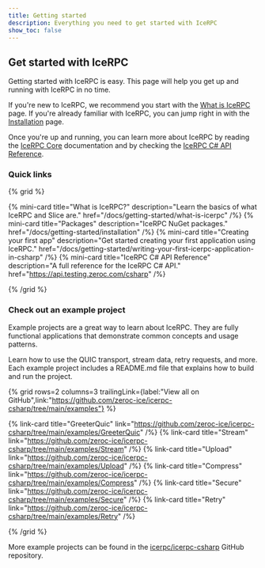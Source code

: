 ```yaml
---
title: Getting started
description: Everything you need to get started with IceRPC
show_toc: false
---
```


## Get started with IceRPC

Getting started with IceRPC is easy. This page will help you get up and running with IceRPC in no time.

If you're new to IceRPC, we recommend you start with the [What is IceRPC](/docs/getting-started/what-is-icerpc) page.
If you're already familiar with IceRPC, you can jump right in with the [Installation](/docs/getting-started/installation) page.

Once you're up and running, you can learn more about IceRPC by reading the [IceRPC Core](/docs/icerpc-core) documentation
and by checking the [IceRPC C# API Reference](https://api.testing.zeroc.com/csharp).

### Quick links

{% grid %}

{% mini-card
   title="What is IceRPC?"
   description="Learn the basics of what IceRPC and Slice are."
   href="/docs/getting-started/what-is-icerpc" /%}
{% mini-card
   title="Packages"
   description="IceRPC NuGet packages."
   href="/docs/getting-started/installation" /%}
{% mini-card
   title="Creating your first app"
   description="Get started creating your first application using IceRPC."
   href="/docs/getting-started/writing-your-first-icerpc-application-in-csharp" /%}
{% mini-card
   title="IceRPC C# API Reference"
   description="A full reference for the IceRPC C# API."
   href="<https://api.testing.zeroc.com/csharp>" /%}

{% /grid %}

### Check out an example project

Example projects are a great way to learn about IceRPC. They are fully functional applications that demonstrate
common concepts and usage patterns.

Learn how to use the QUIC transport, stream data, retry requests, and more. Each example project includes a
README.md file that explains how to build and run the project.

{% grid
   rows=2
   columns=3
   trailingLink={label:"View all on GitHub",link:"https://github.com/zeroc-ice/icerpc-csharp/tree/main/examples"} %}

{% link-card title="GreeterQuic" link="https://github.com/zeroc-ice/icerpc-csharp/tree/main/examples/GreeterQuic" /%}
{% link-card title="Stream" link="https://github.com/zeroc-ice/icerpc-csharp/tree/main/examples/Stream" /%}
{% link-card title="Upload" link="https://github.com/zeroc-ice/icerpc-csharp/tree/main/examples/Upload" /%}
{% link-card title="Compress" link="https://github.com/zeroc-ice/icerpc-csharp/tree/main/examples/Compress" /%}
{% link-card title="Secure" link="https://github.com/zeroc-ice/icerpc-csharp/tree/main/examples/Secure" /%}
{% link-card title="Retry" link="https://github.com/zeroc-ice/icerpc-csharp/tree/main/examples/Retry" /%}

{% /grid %}

More example projects can be found in the [icerpc/icerpc-csharp](https://github.com/icerpc/icerpc-csharp/tree/main/examples) GitHub repository.
